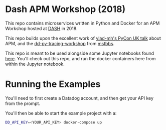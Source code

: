 # Dash APM Workshop (2018)

This repo contains microservices written in Python and Docker for an APM Workshop hosted at [DASH](https://www.dashcon.io/) in 2018. 

This repo builds upon the excellent work of [vlad-mh's PyCon UK talk](https://github.com/vlad-mh/pyconuk-2017) about APM, and the [dd-py-tracing-workshop](https://github.com/DataDog/dd-py-tracing-workshop) from [mstbbs](https://github.com/mstbbs).

This repo is meant to be used alongside some Jupyter notebooks found [here](https://github.com/burningion/opentracing-notebook). You'll check out this repo, and run the docker containers here from within the Jupyter notebook.

# Running the Examples

You'll need to first create a Datadog account, and then get your API key from the prompt. 

You'll then be able to start the example project with a:


```bash
DD_API_KEY=<YOUR_API_KEY> docker-compose up
```
